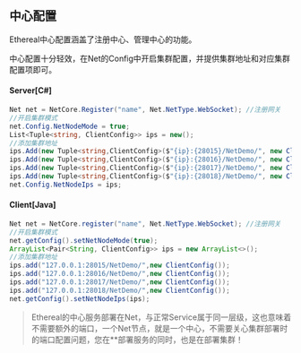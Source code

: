## 中心配置

Ethereal中心配置涵盖了注册中心、管理中心的功能。

中心配置十分轻效，在Net的Config中开启集群配置，并提供集群地址和对应集群配置项即可。

#### Server[C#]

```c#
Net net = NetCore.Register("name", Net.NetType.WebSocket); //注册网关
//开启集群模式
net.Config.NetNodeMode = true;
List<Tuple<string, ClientConfig>> ips = new();
//添加集群地址
ips.Add(new Tuple<string,ClientConfig>($"{ip}:{28015}/NetDemo/", new ClientConfig()));
ips.Add(new Tuple<string,ClientConfig>($"{ip}:{28016}/NetDemo/", new ClientConfig()));
ips.Add(new Tuple<string,ClientConfig>($"{ip}:{28017}/NetDemo/", new ClientConfig()));
ips.Add(new Tuple<string,ClientConfig>($"{ip}:{28018}/NetDemo/", new ClientConfig()));
net.Config.NetNodeIps = ips;
```

#### Client[Java]

```java
Net net = NetCore.register("name", Net.NetType.WebSocket); //注册网关
//开启集群模式
net.getConfig().setNetNodeMode(true);
ArrayList<Pair<String, ClientConfig>> ips = new ArrayList<>();
//添加集群地址
ips.add("127.0.0.1:28015/NetDemo/",new ClientConfig());
ips.add("127.0.0.1:28016/NetDemo/",new ClientConfig());
ips.add("127.0.0.1:28017/NetDemo/",new ClientConfig());
ips.add("127.0.0.1:28018/NetDemo/",new ClientConfig());
net.getConfig().setNetNodeIps(ips);
```

>   Ethereal的中心服务部署在Net，与正常Service属于同一层级，这也意味着不需要额外的端口，一个Net节点，就是一个中心，不需要关心集群部署时的端口配置问题，您在**部署服务的同时，也是在部署集群！